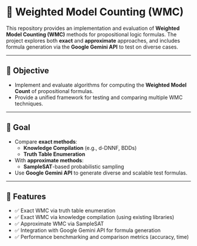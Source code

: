 # 🔢 Weighted Model Counting (WMC)

This repository provides an implementation and evaluation of **Weighted Model Counting (WMC)** methods for propositional logic formulas. The project explores both **exact** and **approximate** approaches, and includes formula generation via the **Google Gemini API** to test on diverse cases.

---

## 🎯 Objective

- Implement and evaluate algorithms for computing the **Weighted Model Count** of propositional formulas.
- Provide a unified framework for testing and comparing multiple WMC techniques.

---

## 🎯 Goal

- Compare **exact methods**:
  - **Knowledge Compilation** (e.g., d-DNNF, BDDs)
  - **Truth Table Enumeration**
- With **approximate methods**:
  - **SampleSAT**-based probabilistic sampling
- Use **Google Gemini API** to generate diverse and scalable test formulas.

---

## 🧱 Features

- ✅ Exact WMC via truth table enumeration  
- ✅ Exact WMC via knowledge compilation (using existing libraries)  
- ✅ Approximate WMC via SampleSAT  
- ✅ Integration with Google Gemini API for formula generation  
- ✅ Performance benchmarking and comparison metrics (accuracy, time)



